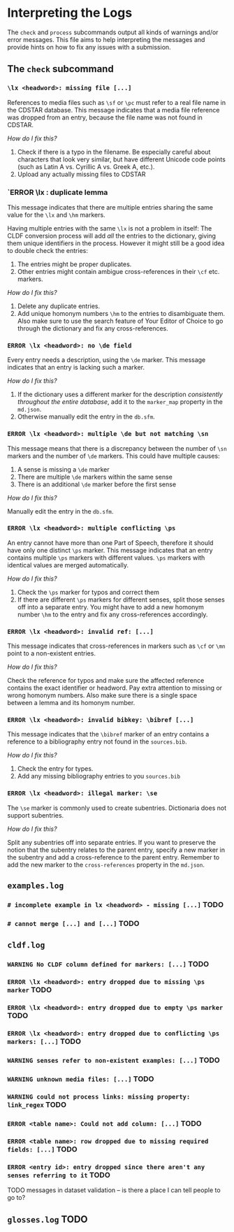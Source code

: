 Interpreting the Logs
=====================


The `check` and `process` subcommands output all kinds of warnings and/or error
messages.  This file aims to help interpreting the messages and provide hints
on how to fix any issues with a submission.


The `check` subcommand
----------------------

### `\lx <headword>: missing file [...]`

References to media files such as `\sf` or `\pc` must refer to a real file name
in the CDSTAR database.  This message indicates that a media file reference was
dropped from an entry, because the file name was not found in CDSTAR.

*How do I fix this?*

1. Check if there is a typo in the filename.  Be especially careful about
   characters that look very similar, but have different Unicode code points
   (such as Latin A vs. Cyrillic А vs. Greek Α, etc.).
2. Upload any actually missing files to CDSTAR

### `ERROR \lx <headword>: duplicate lemma

This message indicates that there are multiple entries sharing the same value
for the `\lx` and `\hm` markers.

Having multiple entries with the same `\lx` is not a problem in itself:  The
CLDF conversion process will add *all* the entries to the dictionary, giving
them unique identifiers in the process.  However it might still be a good idea
to double check the entries:

1. The entries might be proper duplicates.
2. Other entries might contain ambigue cross-references in their `\cf` etc.
   markers.

*How do I fix this?*

1. Delete any duplicate entries.
2. Add unique homonym numbers `\hm` to the entries to disambiguate them.  Also
   make sure to use the search feature of Your Editor of Choice to go through
   the dictionary and fix any cross-references.

### `ERROR \lx <headword>: no \de field`

Every entry needs a description, using the `\de` marker.  This message indicates
that an entry is lacking such a marker.

*How do I fix this?*

1. If the dictionary uses a different marker for the description *consistently
   throughout the entire database*, add it to the `marker_map` property in the
   `md.json`.
2. Otherwise manually edit the entry in the `db.sfm`.

### `ERROR \lx <headword>: multiple \de but not matching \sn`

This message means that there is a discrepancy between the number of `\sn`
markers and the number of `\de` markers.  This could have multiple causes:

1. A sense is missing a `\de` marker
2. There are multiple `\de` markers within the same sense
3. There is an additional `\de` marker before the first sense

*How do I fix this?*

Manually edit the entry in the `db.sfm`.

### `ERROR \lx <headword>: multiple conflicting \ps`

An entry cannot have more than one Part of Speech, therefore it should have only
one distinct `\ps` marker.  This message indicates that an entry contains
multiple `\ps` markers with different values.  `\ps` markers with identical
values are merged automatically.

*How do I fix this?*

1. Check the `\ps` marker for typos and correct them
2. If there are different `\ps` markers for different senses, split those senses
   off into a separate entry.  You might have to add a new homonym number `\hm`
   to the entry and fix any cross-references accordingly.

### `ERROR \lx <headword>: invalid ref: [...]`

This message indicates that cross-references in markers such as `\cf` or `\mn`
point to a non-existent entries.

*How do I fix this?*

Check the reference for typos and make sure the affected reference contains the
exact identifier or headword.  Pay extra attention to missing or wrong homonym
numbers.  Also make sure there is a single space ` ` between a lemma and its
homonym number.

### `ERROR \lx <headword>: invalid bibkey: \bibref [...]`

This message indicates that the `\bibref` marker of an entry contains a reference
to a bibliography entry not found in the `sources.bib`.

*How do I fix this?*

1. Check the entry for types.
2. Add any missing bibliography entries to you `sources.bib`

### `ERROR \lx <headword>: illegal marker: \se`

The `\se` marker is commonly used to create subentries.  Dictionaria does not
support subentries.

*How do I fix this?*

Split any subentries off into separate entries.  If you want to preserve the
notion that the subentry relates to the parent entry, specify a new marker in
the subentry and add a cross-reference to the parent entry.  Remember to add the
new marker to the `cross-references` property in the `md.json`.


`examples.log`
--------------

### `# incomplete example in lx <headword> - missing [...]` TODO

### `# cannot merge [...] and [...]` TODO


`cldf.log`
----------

### `WARNING No CLDF column defined for markers: [...]` TODO

### `ERROR \lx <headword>: entry dropped due to missing \ps marker` TODO

### `ERROR \lx <headword>: entry dropped due to empty \ps marker` TODO

### `ERROR \lx <headword>: entry dropped due to conflicting \ps markers: [...]` TODO

### `WARNING senses refer to non-existent examples: [...]` TODO

### `WARNING unknown media files: [...]` TODO

### `WARNING could not process links: missing property: link_regex` TODO

### `ERROR <table name>: Could not add column: [...]` TODO

### `ERROR <table name>: row dropped due to missing required fields: [...]` TODO

### `ERROR <entry id>: entry dropped since there aren't any senses referring to it` TODO

TODO messages in dataset validation – is there a place I can tell people to go to?


`glosses.log` TODO
-------------
